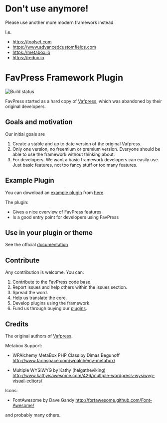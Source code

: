 Don't use anymore!
==================

Please use another more modern framework instead.

I.e.

* https://toolset.com
* https://www.advancedcustomfields.com
* https://metabox.io
* https://redux.io

FavPress Framework Plugin
=========================
![Build status](https://travis-ci.org/moewe-io/favpress.com.svg?branch=master)

FavPress started as a hard copy of [Vafpress](https://github.com/vafour/vafpress-framework), which was abandoned by their original developers. 

## Goals and motivation

Our initial goals are

1. Create a stable and up to date version of the original Vafpress.
2. Only one version, no freemium or premium version. Everyone should be able to use the framework without thinking about.
3. For developers. We want a basic framework developers can easily use. Just basic features, not too fancy stuff or too many features.

## Example Plugin

You can download an [example plugin](https://github.com/moewe-io/favpress-demo-plugin) from [here](https://github.com/moewe-io/favpress-demo-plugin/releases/download/1.1.0/favpress-demo-plugin.zip).

The plugin:

* Gives a nice overview of FavPress features
* Is a good entry point for developers using FavPress

## Use in your plugin or theme

See the official [documentation](http://favpress.com)

## Contribute

Any contribution is welcome. You can:

1. Contribute to the FavPress code base.
2. Report issues and help others within the issues section.
3. Spread the word.
4. Help us translate the core.
5. Develop plugins using the framework.
6. Fund us through buying our [plugins](http://codecanyon.net/user/scrobbleme/portfolio?ref=scrobbleme).

## Credits

The original authors of [Vafpress](https://github.com/vafour/vafpress-framework).

Metabox Support:

- WPAlchemy MetaBox PHP Class
  by Dimas Begunoff
  http://www.farinspace.com/wpalchemy-metabox/

- Multiple WYSIWYG
  by Kathy (helgatheviking)
  http://www.kathyisawesome.com/426/multiple-wordpress-wysiwyg-visual-editors/

Icons:

- FontAwesome
  by Dave Gandy
  http://fortawesome.github.com/Font-Awesome/

and probably many others.
